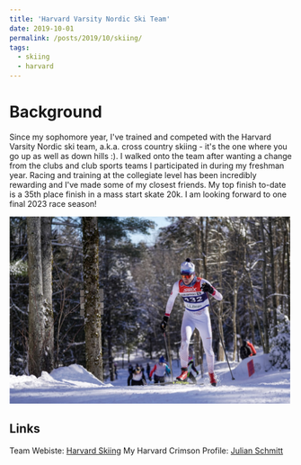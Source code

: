 ```yaml
---
title: 'Harvard Varsity Nordic Ski Team'
date: 2019-10-01
permalink: /posts/2019/10/skiing/
tags:
  - skiing
  - harvard
---
```

Background
======
Since my sophomore year, I've trained and competed with the Harvard Varsity Nordic ski team, a.k.a. cross country skiing - it's the one where you go up as well as down hills :). I walked onto the team after wanting a change from the clubs and club sports teams I participated in during my freshman year. Racing and training at the collegiate level has been incredibly rewarding and I've made some of my closest friends. My top finish to-date is a 35th place finish in a mass start skate 20k. I am looking forward to one final 2023 race season! 

<img src="../images/all_j_photos/j_race_22.jpeg" alt="Racing at Craftsbury" width="500"/>

Links
------
Team Webiste: [Harvard Skiing](https://gocrimson.com/sports/alpine-skiing)
My Harvard Crimson Profile: [Julian Schmitt](https://gocrimson.com/sports/alpine-skiing/roster/julian-schmitt/24928)
